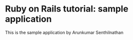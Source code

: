 # Ruby on Rails tutorial: sample application

This is the sample application by Arunkumar Senthilnathan
